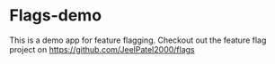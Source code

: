 # Flags-demo
This is a demo app for feature flagging. Checkout out the feature flag project on https://github.com/JeelPatel2000/flags
